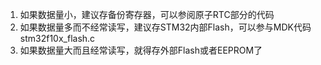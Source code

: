 
1. 如果数据量小，建议存备份寄存器，可以参阅原子RTC部分的代码 
2. 如果数据量多而不经常读写，建议存STM32内部Flash，可以参与MDK代码stm32f10x_flash.c 
3. 如果数据量大而且经常读写，就得存外部Flash或者EEPROM了
